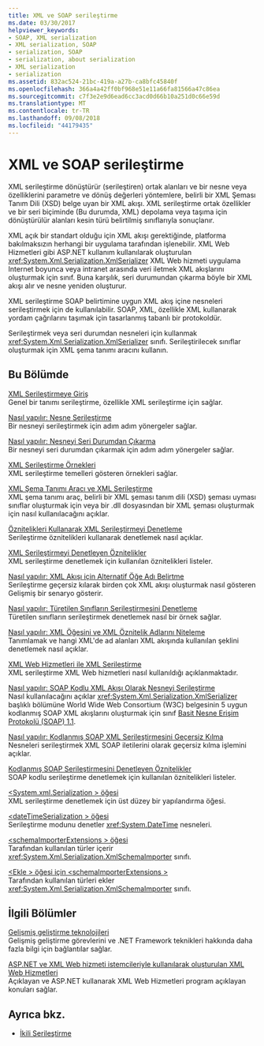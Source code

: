 ```yaml
---
title: XML ve SOAP serileştirme
ms.date: 03/30/2017
helpviewer_keywords:
- SOAP, XML serialization
- XML serialization, SOAP
- serialization, SOAP
- serialization, about serialization
- XML serialization
- serialization
ms.assetid: 832ac524-21bc-419a-a27b-ca8bfc45840f
ms.openlocfilehash: 366a4a42ff0bf968e51e11a66fa81566a47c86ea
ms.sourcegitcommit: c7f3e2e9d6ead6cc3acd0d66b10a251d0c66e59d
ms.translationtype: MT
ms.contentlocale: tr-TR
ms.lasthandoff: 09/08/2018
ms.locfileid: "44179435"
---
```

# <a name="xml-and-soap-serialization"></a>XML ve SOAP serileştirme

XML serileştirme dönüştürür (serileştiren) ortak alanları ve bir nesne veya özelliklerini parametre ve dönüş değerleri yöntemlere, belirli bir XML Şeması Tanım Dili (XSD) belge uyan bir XML akışı. XML serileştirme ortak özellikler ve bir seri biçiminde (Bu durumda, XML) depolama veya taşıma için dönüştürülür alanları kesin türü belirtilmiş sınıflarıyla sonuçlanır.

XML açık bir standart olduğu için XML akışı gerektiğinde, platforma bakılmaksızın herhangi bir uygulama tarafından işlenebilir. XML Web Hizmetleri gibi ASP.NET kullanım kullanılarak oluşturulan <xref:System.Xml.Serialization.XmlSerializer> XML Web hizmeti uygulama Internet boyunca veya intranet arasında veri iletmek XML akışlarını oluşturmak için sınıf. Buna karşılık, seri durumundan çıkarma böyle bir XML akışı alır ve nesne yeniden oluşturur.

XML serileştirme SOAP belirtimine uygun XML akış içine nesneleri serileştirmek için de kullanılabilir. SOAP, XML, özellikle XML kullanarak yordam çağrılarını taşımak için tasarlanmış tabanlı bir protokoldür.

Serileştirmek veya seri durumdan nesneleri için kullanmak <xref:System.Xml.Serialization.XmlSerializer> sınıfı. Serileştirilecek sınıflar oluşturmak için XML şema tanımı aracını kullanın.

## <a name="in-this-section"></a>Bu Bölümde

[XML Serileştirmeye Giriş](introducing-xml-serialization.md)  
Genel bir tanımı serileştirme, özellikle XML serileştirme için sağlar.

[Nasıl yapılır: Nesne Serileştirme](how-to-serialize-an-object.md)  
Bir nesneyi serileştirmek için adım adım yönergeler sağlar.

[Nasıl yapılır: Nesneyi Seri Durumdan Çıkarma](how-to-deserialize-an-object.md)  
Bir nesneyi seri durumdan çıkarmak için adım adım yönergeler sağlar.

[XML Serileştirme Örnekleri](examples-of-xml-serialization.md)  
XML serileştirme temelleri gösteren örnekleri sağlar.

[XML Şema Tanımı Aracı ve XML Serileştirme](the-xml-schema-definition-tool-and-xml-serialization.md)  
XML şema tanımı araç, belirli bir XML şeması tanım dili (XSD) şeması uyması sınıflar oluşturmak için veya bir .dll dosyasından bir XML şeması oluşturmak için nasıl kullanılacağını açıklar.

[Öznitelikleri Kullanarak XML Serileştirmeyi Denetleme](controlling-xml-serialization-using-attributes.md)  
Serileştirme öznitelikleri kullanarak denetlemek nasıl açıklar.

[XML Serileştirmeyi Denetleyen Öznitelikler](attributes-that-control-xml-serialization.md)  
XML serileştirme denetlemek için kullanılan öznitelikleri listeler.

[Nasıl yapılır: XML Akışı için Alternatif Öğe Adı Belirtme](how-to-specify-an-alternate-element-name-for-an-xml-stream.md)  
Serileştirme geçersiz kılarak birden çok XML akışı oluşturmak nasıl gösteren Gelişmiş bir senaryo gösterir.

[Nasıl yapılır: Türetilen Sınıfların Serileştirmesini Denetleme](how-to-control-serialization-of-derived-classes.md)  
Türetilen sınıfların serileştirmek denetlemek nasıl bir örnek sağlar.

[Nasıl yapılır: XML Öğesini ve XML Öznitelik Adlarını Niteleme](how-to-qualify-xml-element-and-xml-attribute-names.md)  
Tanımlamak ve hangi XML'de ad alanları XML akışında kullanılan şeklini denetlemek nasıl açıklar.

[XML Web Hizmetleri ile XML Serileştirme](xml-serialization-with-xml-web-services.md)  
XML serileştirme XML Web hizmetleri nasıl kullanıldığı açıklanmaktadır.

[Nasıl yapılır: SOAP Kodlu XML Akışı Olarak Nesneyi Serileştirme](how-to-serialize-an-object-as-a-soap-encoded-xml-stream.md)  
Nasıl kullanılacağını açıklar <xref:System.Xml.Serialization.XmlSerializer> başlıklı bölümüne World Wide Web Consortium (W3C) belgesinin 5 uygun kodlanmış SOAP XML akışlarını oluşturmak için sınıf [Basit Nesne Erişim Protokolü (SOAP) 1.1](https://www.w3.org/TR/2000/NOTE-SOAP-20000508/).

[Nasıl yapılır: Kodlanmış SOAP XML Serileştirmesini Geçersiz Kılma](how-to-override-encoded-soap-xml-serialization.md)  
Nesneleri serileştirmek XML SOAP iletilerini olarak geçersiz kılma işlemini açıklar.

[Kodlanmış SOAP Serileştirmesini Denetleyen Öznitelikler](attributes-that-control-encoded-soap-serialization.md)  
SOAP kodlu serileştirme denetlemek için kullanılan öznitelikleri listeler.

[\<System.xml.Serialization > öğesi](system-xml-serialization-element.md)  
XML serileştirme denetlemek için üst düzey bir yapılandırma öğesi.

[\<dateTimeSerialization > öğesi](datetimeserialization-element.md)  
Serileştirme modunu denetler <xref:System.DateTime> nesneleri.

[\<schemaImporterExtensions > öğesi](schemaimporterextensions-element.md)  
Tarafından kullanılan türler içerir <xref:System.Xml.Serialization.XmlSchemaImporter> sınıfı.

[\<Ekle > öğesi için \<schemaImporterExtensions >](add-element-for-schemaimporterextensions.md)  
Tarafından kullanılan türleri ekler <xref:System.Xml.Serialization.XmlSchemaImporter> sınıfı.

## <a name="related-sections"></a>İlgili Bölümler

[Gelişmiş geliştirme teknolojileri](https://msdn.microsoft.com/library/c4a7e341-f0c6-4df4-a74f-223387ac6e4e)  
Gelişmiş geliştirme görevlerini ve .NET Framework teknikleri hakkında daha fazla bilgi için bağlantılar sağlar.

[ASP.NET ve XML Web hizmeti istemcileriyle kullanılarak oluşturulan XML Web Hizmetleri](https://msdn.microsoft.com/library/1e64af78-d705-4384-b08d-591a45f4379c)  
Açıklayan ve ASP.NET kullanarak XML Web Hizmetleri program açıklayan konuları sağlar.

## <a name="see-also"></a>Ayrıca bkz.

- [İkili Serileştirme](binary-serialization.md)
